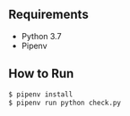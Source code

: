 ## Requirements
- Python 3.7
- Pipenv

## How to Run
```bash
$ pipenv install
$ pipenv run python check.py
```

